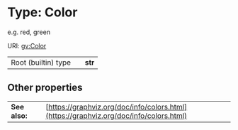
# Type: Color


e.g. red, green

URI: [gv:Color](https://w3id.org/kgviz/graphviz/Color)

|  |  |  |
| --- | --- | --- |
| Root (builtin) type | | **str** |

## Other properties

|  |  |  |
| --- | --- | --- |
| **See also:** | | [https://graphviz.org/doc/info/colors.html](https://graphviz.org/doc/info/colors.html) |

